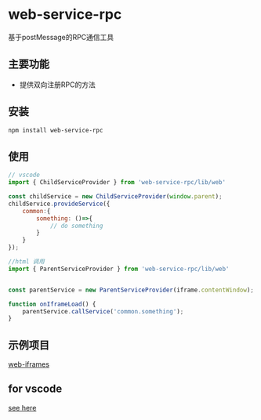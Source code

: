 # web-service-rpc

基于postMessage的RPC通信工具


## 主要功能
* 提供双向注册RPC的方法


## 安装

``` bash
npm install web-service-rpc
```

## 使用

``` js
// vscode
import { ChildServiceProvider } from 'web-service-rpc/lib/web'

const childService = new ChildServiceProvider(window.parent);
childService.provideService({
    common:{
        something: ()=>{
            // do something
        }
    }
});

//html 调用
import { ParentServiceProvider } from 'web-service-rpc/lib/web'


const parentService = new ParentServiceProvider(iframe.contentWindow);

function onIframeLoad() {
    parentService.callService('common.something');
}
```

## 示例项目

[web-iframes](./examples/web-iframes)


## for vscode

[see here](./src/vscode/README.md)
